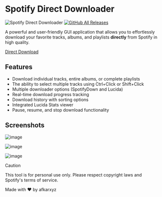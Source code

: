 # Spotify Direct Downloader

![Spotify Direct Downloader](https://img.shields.io/badge/Spotify-Direct%20Downloader-1DB954?style=for-the-badge&logo=spotify&logoColor=white) [![GitHub All Releases](https://img.shields.io/github/downloads/afkarxyz/spotify-downloader-gui/total?style=for-the-badge)](https://github.com/afkarxyz/spotify-downloader-gui/releases)


A powerful and user-friendly GUI application that allows you to effortlessly download your favorite tracks, albums, and playlists **directly** from Spotify in high quality.

[Direct Download](https://github.com/afkarxyz/spotify-downloader-gui/releases/download/spotify/Spotify.Direct.Downloader.exe)

## Features

- Download individual tracks, entire albums, or complete playlists
- The ability to select multiple tracks using Ctrl+Click or Shift+Click
- Multiple downloader options (SpotifyDown and Lucida)
- Real-time download progress tracking
- Download history with sorting options
- Integrated Lucida Stats viewer
- Pause, resume, and stop download functionality

## Screenshots

![image](https://github.com/user-attachments/assets/93c1bd5e-39df-452d-ad23-cf0f5c8abc89)

![image](https://github.com/user-attachments/assets/8b423dce-08ad-4129-9673-3b9459932c08)

![image](https://github.com/user-attachments/assets/a9a5b698-faaf-46a2-bca5-12b9fef1e932)

> [!CAUTION]
> This tool is for personal use only. Please respect copyright laws and Spotify's terms of service.

Made with ❤️ by afkarxyz
